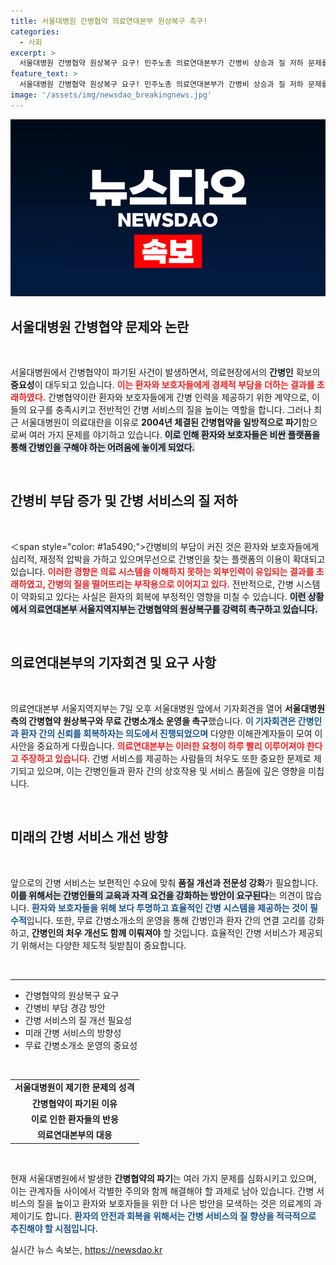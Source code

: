 ```yaml
---
title: 서울대병원 간병협약 의료연대본부 원상복구 촉구!
categories:
  - 사회
excerpt: >
  서울대병원 간병협약 원상복구 요구! 민주노총 의료연대본부가 간병비 상승과 질 저하 문제를 강조하며 무료 간병소개소 운영을 촉구하는 기자회견을 열었다.
feature_text: >
  서울대병원 간병협약 원상복구 요구! 민주노총 의료연대본부가 간병비 상승과 질 저하 문제를 강조하며 무료 간병소개소 운영을 촉구하는 기자회견을 열었다.
image: '/assets/img/newsdao_breakingnews.jpg'
---
```


<p><img src="/assets/img/newsdao_breakingnews.jpg" alt="flaretime 속보" /></p>

<h2 data-ke-size="size26">서울대병원 간병협약 문제와 논란</h2>

<p data-ke-size="size16">&nbsp;</p>

<p>서울대병원에서 간병협약이 파기된 사건이 발생하면서, 의료현장에서의 <b>간병인</b> 확보의 <b>중요성</b>이 대두되고 있습니다. <b><span style="color: #ee2323;">이는 환자와 보호자들에게 경제적 부담을 더하는 결과를 초래하였다.</span></b> 간병협약이란 환자와 보호자들에게 간병 인력을 제공하기 위한 계약으로, 이들의 요구를 충족시키고 전반적인 간병 서비스의 질을 높이는 역할을 합니다. 그러나 최근 서울대병원이 의료대란을 이유로 <b>2004년 체결된 간병협약을 일방적으로 파기</b>함으로써 여러 가지 문제를 야기하고 있습니다. <b><span style="background-color: #21538527;">이로 인해 환자와 보호자들은 비싼 플랫폼을 통해 간병인을 구해야 하는 어려움에 놓이게 되었다.</span></b>   </p>

<p data-ke-size="size16">&nbsp;</p>

<h2 data-ke-size="size26">간병비 부담 증가 및 간병 서비스의 질 저하</h2>

<p data-ke-size="size16">&nbsp;</p>

<p>＜span style="color: #1a5490;">간병비의 부담이 커진 것은 환자와 보호자들에게 심리적, 재정적 압박을 가하고 있으며</span＞, 이로 인해 <b>무선으로 간병인을 찾는 플랫폼의 이용이 확대</b>되고 있습니다. <b><span style="color: #ee2323;">이러한 경향은 의료 시스템을 이해하지 못하는 외부인력이 유입되는 결과를 초래하였고, 간병의 질을 떨어뜨리는 부작용으로 이어지고 있다.</span></b> 전반적으로, 간병 시스템이 약화되고 있다는 사실은 환자의 회복에 부정적인 영향을 미칠 수 있습니다. <b><span style="background-color: #21538527;">이런 상황에서 의료연대본부 서울지역지부는 간병협약의 원상복구를 강력히 촉구하고 있습니다.</span></b> </p>

<p data-ke-size="size16">&nbsp;</p>

<h2 data-ke-size="size26">의료연대본부의 기자회견 및 요구 사항</h2>

<p data-ke-size="size16">&nbsp;</p>

<p>의료연대본부 서울지역지부는 7일 오후 서울대병원 앞에서 기자회견을 열어 <b>서울대병원 측의 간병협약 원상복구와 무료 간병소개소 운영을 촉구</b>했습니다. <b><span style="color: #1a5490;">이 기자회견은 간병인과 환자 간의 신뢰를 회복하자는 의도에서 진행되었으며</span></b> 다양한 이해관계자들이 모여 이 사안을 중요하게 다뤘습니다. <b><span style="color: #ee2323;">의료연대본부는 이러한 요청이 하루 빨리 이루어져야 한다고 주장하고 있습니다.</span></b> 간병 서비스를 제공하는 사람들의 처우도 또한 중요한 문제로 제기되고 있으며, 이는 간병인들과 환자 간의 상호작용 및 서비스 품질에 깊은 영향을 미칩니다. </p>

<p data-ke-size="size16">&nbsp;</p>

<h2 data-ke-size="size26">미래의 간병 서비스 개선 방향</h2>

<p data-ke-size="size16">&nbsp;</p>

<p>앞으로의 간병 서비스는 보편적인 수요에 맞춰 <b>품질 개선과 전문성 강화</b>가 필요합니다. <b><span style="background-color: #21538527;">이를 위해서는 간병인들의 교육과 자격 요건을 강화하는 방안이 요구된다</span></b>는 의견이 많습니다. <b><span style="color: #1a5490;">환자와 보호자들을 위해 보다 투명하고 효율적인 간병 시스템을 제공하는 것이 필수적</span></b>입니다. 또한, 무료 간병소개소의 운영을 통해 간병인과 환자 간의 연결 고리를 강화하고, <b>간병인의 처우 개선도 함께 이뤄져야</b> 할 것입니다. 효율적인 간병 서비스가 제공되기 위해서는 다양한 제도적 뒷받침이 중요합니다. </p>

<p data-ke-size="size16">&nbsp;</p>

<hr>

<ul>
    <li>간병협약의 원상복구 요구</li>
    <li>간병비 부담 경감 방안</li>
    <li>간병 서비스의 질 개선 필요성</li>
    <li>미래 간병 서비스의 방향성</li>
    <li>무료 간병소개소 운영의 중요성</li>
</ul> 

<p data-ke-size="size16">&nbsp;</p>

<table style="width: 100%;">
    <tr>
        <td style="text-align: center; height: 17px;"><b>서울대병원이 제기한 문제의 성격</b></td>
    </tr>
    <tr>
        <td style="text-align: center; height: 17px;"><b>간병협약이 파기된 이유</b></td>
    </tr>
    <tr>
        <td style="text-align: center; height: 17px;"><b>이로 인한 환자들의 반응</b></td>
    </tr>
    <tr>
        <td style="text-align: center; height: 17px;"><b>의료연대본부의 대응</b></td>
    </tr>
</table> 

<p data-ke-size="size16">&nbsp;</p>

<p>현재 서울대병원에서 발생한 <b>간병협약의 파기</b>는 여러 가지 문제를 심화시키고 있으며, 이는 관계자들 사이에서 각별한 주의와 함께 해결해야 할 과제로 남아 있습니다. 간병 서비스의 질을 높이고 환자와 보호자들을 위한 더 나은 방안을 모색하는 것은 의료계의 과제이기도 합니다. <b><span style="color: #1a5490;">환자의 안전과 회복을 위해서는 간병 서비스의 질 향상을 적극적으로 추진해야 할 시점입니다.</span></b> </p>
실시간 뉴스 속보는, <a href="https://newsdao.kr" rel="dofollow">https://newsdao.kr</a>


